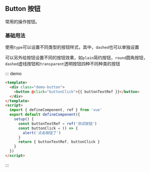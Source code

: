 ## Button 按钮

常用的操作按钮。

### 基础用法

使用`type`可以设置不同类型的按钮样式，其中，`dashed`也可以单独设置

可以另外给按钮设置不同的按钮效果，如`plain`简约按钮，`round`圆角按钮，`dashed`虚线按钮和`transparent`透明按钮四种不同种类的按钮

::: demo
```html
<template>
  <div class="demo-button">
    <button @click="buttonClick">{{ buttonTextRef }}</button>
  </div>
</template>
<script>
  import { defineComponent, ref } from 'vue'
  export default defineComponent({
    setup() {
      const buttonTextRef = ref('测试按钮')
      const buttonClick = () => {
        alert('点击按钮了')
      }
      return { buttonTextRef, buttonClick }
    }
  })
</script>
```
:::
